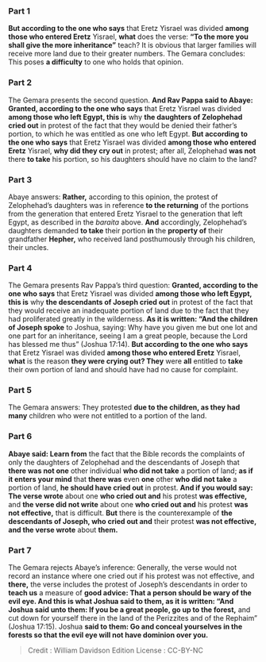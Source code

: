 
### Part 1
<b>But according to the one who says</b> that Eretz Yisrael was divided <b>among those who entered Eretz</b> Yisrael, <b>what</b> does the verse: <b>“To the more you shall give the more inheritance”</b> teach? It is obvious that larger families will receive more land due to their greater numbers. The Gemara concludes: This poses <b>a difficulty</b> to one who holds that opinion.

### Part 2
The Gemara presents the second question. <b>And Rav Pappa said to Abaye: Granted, according to the one who says</b> that Eretz Yisrael was divided <b>among those who left Egypt, this is</b> why <b>the daughters of Zelophehad cried out</b> in protest of the fact that they would be denied their father’s portion, to which he was entitled as one who left Egypt. <b>But according to the one who says</b> that Eretz Yisrael was divided <b>among those who entered Eretz</b> Yisrael, <b>why did they cry out</b> in protest; after all, Zelophehad <b>was not</b> there <b>to take</b> his portion, so his daughters should have no claim to the land?

### Part 3
Abaye answers: <b>Rather,</b> according to this opinion, the protest of Zelophehad’s daughters was in reference <b>to the returning</b> of the portions from the generation that entered Eretz Yisrael to the generation that left Egypt, as described in the <i>baraita</i> above. <b>And</b> accordingly, Zelophehad’s daughters demanded <b>to take</b> their portion <b>in</b> the <b>property of</b> their grandfather <b>Hepher,</b> who received land posthumously through his children, their uncles.

### Part 4
The Gemara presents Rav Pappa’s third question: <b>Granted, according to the one who says</b> that Eretz Yisrael was divided <b>among those who left Egypt, this is</b> why <b>the descendants of Joseph cried out</b> in protest of the fact that they would receive an inadequate portion of land due to the fact that they had proliferated greatly in the wilderness. <b>As it is written: “And the children of Joseph spoke</b> to Joshua, saying: Why have you given me but one lot and one part for an inheritance, seeing I am a great people, because the Lord has blessed me thus” (Joshua 17:14). <b>But according to the one who says</b> that Eretz Yisrael was divided <b>among those who entered Eretz</b> Yisrael, <b>what</b> is the reason <b>they were crying out? They</b> were <b>all</b> entitled to <b>take</b> their own portion of land and should have had no cause for complaint.

### Part 5
The Gemara answers: They protested <b>due to the children, as they had many</b> children who were not entitled to a portion of the land.

### Part 6
<b>Abaye said: Learn from</b> the fact that the Bible records the complaints of only the daughters of Zelophehad and the descendants of Joseph that <b>there was not one</b> other individual <b>who did not take</b> a portion of land; <b>as if it enters your mind</b> that <b>there was</b> even <b>one</b> other <b>who did not take</b> a portion of land, <b>he should have cried out</b> in protest. <b>And if you would say: The verse wrote</b> about one <b>who cried out and</b> his protest <b>was effective,</b> and <b>the verse did not write</b> about one <b>who cried out and</b> his protest <b>was not effective,</b> that is difficult. <b>But</b> there is the counterexample of <b>the descendants of Joseph, who cried out and</b> their protest <b>was not effective, and the verse wrote</b> about <b>them.</b>

### Part 7
The Gemara rejects Abaye’s inference: Generally, the verse would not record an instance where one cried out if his protest was not effective, and <b>there,</b> the verse includes the protest of Joseph’s descendants in order to <b>teach us</b> a measure of <b>good advice: That a person should be wary of the evil eye. And this is what Joshua said to them, as it is written: “And Joshua said unto them: If you be a great people, go up to the forest,</b> and cut down for yourself there in the land of the Perizzites and of the Rephaim” (Joshua 17:15). Joshua <b>said to them: Go and conceal yourselves in the forests so that the evil eye will not have dominion over you.</b>

>Credit : William Davidson Edition
>License : CC-BY-NC
